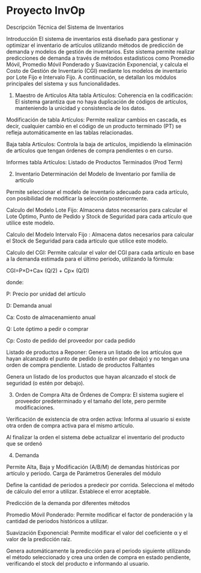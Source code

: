 
# Proyecto InvOp

Descripción Técnica del Sistema de Inventarios

Introducción
El sistema de inventarios está diseñado para gestionar y optimizar el inventario de artículos utilizando métodos de predicción de demanda y modelos de gestión de inventarios. Este sistema permite realizar predicciones de demanda a través de métodos estadísticos como Promedio Móvil, Promedio Móvil Ponderado y Suavización Exponencial, y calcula el Costo de Gestión de Inventario (CGI) mediante los modelos de inventario por Lote Fijo e Intervalo Fijo. A continuación, se detallan los módulos principales del sistema y sus funcionalidades.

1. Maestro de Artículos
Alta tabla Artículos:
Coherencia en la codificación: El sistema garantiza que no haya duplicación de códigos de artículos, manteniendo la unicidad y consistencia de los datos.

Modificación de tabla Artículos: Permite realizar cambios en cascada, es decir, cualquier cambio en el código de un producto terminado (PT) se refleja automáticamente en las tablas relacionadas.

Baja tabla Artículos: Controla la baja de artículos, impidiendo la eliminación de artículos que tengan órdenes de compra pendientes o en curso.

Informes tabla Artículos:
Listado de Productos Terminados (Prod Term)

2. Inventario
Determinación del Modelo de Inventario por familia de artículo

Permite seleccionar el modelo de inventario adecuado para cada artículo, con posibilidad de modificar la selección posteriormente.

Calculo del Modelo Lote Fijo: Almacena datos necesarios para calcular el Lote Óptimo, Punto de Pedido y Stock de Seguridad para cada artículo que utilice este modelo.

Calculo del Modelo Intervalo Fijo : Almacena datos necesarios para calcular el Stock de Seguridad para cada artículo que utilice este modelo.

Calculo del CGI: Permite calcular el valor del CGI para cada artículo en base a la demanda estimada para el último periodo, utilizando la fórmula:

CGI=P×D+Ca× (Q/2) + Cp× (Q/D)
​

donde:

P: Precio por unidad del artículo

D: Demanda anual

Ca: Costo de almacenamiento anual

Q: Lote óptimo a pedir o comprar

Cp: Costo de pedido del proveedor por cada pedido

Listado de productos a Reponer: Genera un listado de los artículos que hayan alcanzado el punto de pedido (o estén por debajo) y no tengan una orden de compra pendiente.
Listado de productos Faltantes

Genera un listado de los productos que hayan alcanzado el stock de seguridad (o estén por debajo).

3. Orden de Compra
Alta de Órdenes de Compra: El sistema sugiere el proveedor predeterminado y el tamaño del lote, pero permite modificaciones.

Verificación de existencia de otra orden activa: Informa al usuario si existe otra orden de compra activa para el mismo artículo.

Al finalizar la orden el sistema debe actualizar el inventario del producto que se ordenó

4. Demanda

Permite Alta, Baja y Modificación (A/B/M) de demandas históricas por artículo y periodo.
Carga de Parámetros Generales del módulo

Define la cantidad de periodos a predecir por corrida.
Selecciona el método de cálculo del error a utilizar.
Establece el error aceptable.

Predicción de la demanda por diferentes métodos

Promedio Móvil Ponderado: Permite modificar el factor de ponderación y la cantidad de periodos históricos a utilizar.

Suavización Exponencial: Permite modificar el valor del coeficiente
α y el valor de la predicción raíz.

Genera automáticamente la predicción para el periodo siguiente utilizando el método seleccionado y crea una orden de compra en estado pendiente, verificando el stock del producto e informando al usuario.